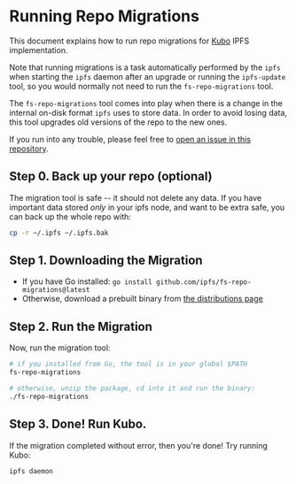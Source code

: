 # Running Repo Migrations

This document explains how to run repo migrations for [Kubo](https://github.com/ipfs/kubo) IPFS implementation.

Note that running migrations is a task automatically performed by the `ipfs` when starting the `ipfs` daemon after an upgrade or running the `ipfs-update` tool, so you would normally not need to run the `fs-repo-migrations` tool.

The `fs-repo-migrations` tool comes into play when there is a change in the internal on-disk format `ipfs` uses to store data. In order to avoid losing data, this tool upgrades old versions of the repo to the new ones.

If you run into any trouble, please feel free to [open an issue in this repository](https://github.com/ipfs/fs-repo-migrations/issues).

## Step 0. Back up your repo (optional)

The migration tool is safe -- it should not delete any data. If you have important data stored _only_ in your ipfs node, and want to be extra safe, you can back up the whole repo with:

```sh
cp -r ~/.ipfs ~/.ipfs.bak
```

## Step 1. Downloading the Migration

- If you have Go installed: `go install github.com/ipfs/fs-repo-migrations@latest`
- Otherwise, download a prebuilt binary from [the distributions page](https://dist.ipfs.tech/#fs-repo-migrations)

## Step 2. Run the Migration

Now, run the migration tool:

```sh
# if you installed from Go, the tool is in your global $PATH
fs-repo-migrations

# otherwise, unzip the package, cd into it and run the binary:
./fs-repo-migrations
```

## Step 3. Done! Run Kubo.

If the migration completed without error, then you're done! Try running Kubo:

```
ipfs daemon
```

